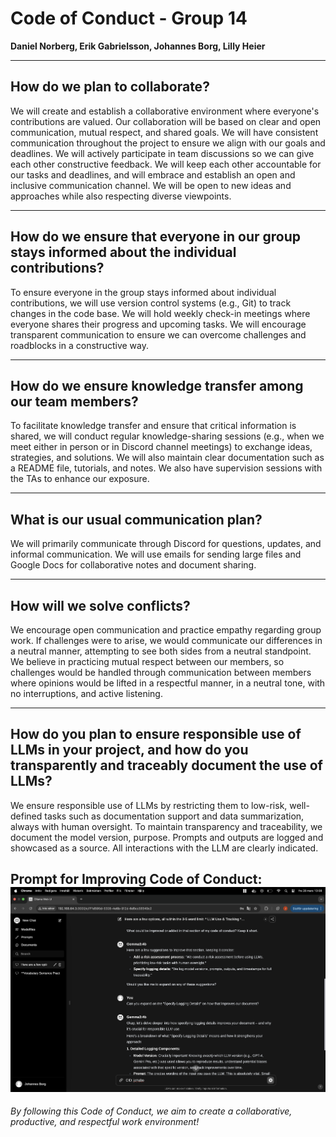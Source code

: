 ﻿# Code of Conduct - Group 14
**Daniel Norberg, Erik Gabrielsson, Johannes Borg, Lilly Heier**

---

## How do we plan to collaborate?
We will create and establish a collaborative environment where everyone's contributions are valued. Our collaboration will be based on clear and open communication, mutual respect, and shared goals. We will have consistent communication throughout the project to ensure we align with our goals and deadlines. We will actively participate in team discussions so we can give each other constructive feedback. We will keep each other accountable for our tasks and deadlines, and will embrace and establish an open and inclusive communication channel. We will be open to new ideas and approaches while also respecting diverse viewpoints.

---

## How do we ensure that everyone in our group stays informed about the individual contributions?
To ensure everyone in the group stays informed about individual contributions, we will use version control systems (e.g., Git) to track changes in the code base. We will hold weekly check-in meetings where everyone shares their progress and upcoming tasks. We will encourage transparent communication to ensure we can overcome challenges and roadblocks in a constructive way.

---

## How do we ensure knowledge transfer among our team members?
To facilitate knowledge transfer and ensure that critical information is shared, we will conduct regular knowledge-sharing sessions (e.g., when we meet either in person or in Discord channel meetings) to exchange ideas, strategies, and solutions. We will also maintain clear documentation such as a README file, tutorials, and notes. We also have supervision sessions with the TAs to enhance our exposure.

---

## What is our usual communication plan?
We will primarily communicate through Discord for questions, updates, and informal communication. We will use emails for sending large files and Google Docs for collaborative notes and document sharing.

---

## How will we solve conflicts?
We encourage open communication and practice empathy regarding group work. If challenges were to arise, we would communicate our differences in a neutral manner, attempting to see both sides from a neutral standpoint. We believe in practicing mutual respect between our members, so challenges would be handled through communication between members where opinions would be lifted in a respectful manner, in a neutral tone, with no interruptions, and active listening. 

---

## How do you plan to ensure responsible use of LLMs in your project, and how do you transparently and traceably document the use of LLMs? 
We ensure responsible use of LLMs by restricting them to low-risk, well-defined tasks such as documentation support and data summarization, always with human oversight. To maintain transparency and traceability, we document the model version, purpose. Prompts and outputs are logged and showcased as a source. All interactions with the LLM are clearly indicated.


Prompt for Improving Code of Conduct:
![Alt text](/PromptForCodeOfConduct.png)
---

_By following this Code of Conduct, we aim to create a collaborative, productive, and respectful work environment!_
